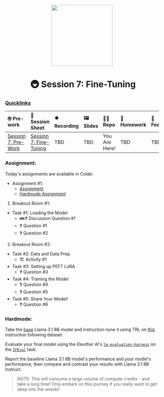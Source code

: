 <p align = "center" draggable=”false” ><img src="https://github.com/AI-Maker-Space/LLM-Dev-101/assets/37101144/d1343317-fa2f-41e1-8af1-1dbb18399719" 
     width="200px"
     height="auto"/>
</p>

<h1 align="center" id="heading"> 🚇 Session 7: Fine-Tuning</h1>

### [Quicklinks](https://github.com/AI-Maker-Space/LLM-Engineering-Foundations-to-SLMs/tree/main/00_AIM_Quicklinks)

| 🤓 Pre-work | 📰 Session Sheet | ⏺️ Recording     | 🖼️ Slides        | 👨‍💻 Repo         | 📝 Homework      | 📁 Feedback       |
|:-----------------|:-----------------|:-----------------|:-----------------|:-----------------|:-----------------|:-----------------|
| [Session 7: Pre-Work](https://www.notion.so/Session-7-Fine-Tuning-Coming-Soon-143cd547af3d80a9af10fade95ad3a20?pvs=4#d21a3fa3f2684b4db256c708336c6712) | [Session 7: Fine-Tuning](https://www.notion.so/Session-7-Fine-Tuning-Coming-Soon-143cd547af3d80a9af10fade95ad3a20) | TBD | TBD | You Are Here!  | TBD | TBD | TBD |


### Assignment: 

Today's assignments are available in Colab:
- Assignment #1: 
    - [Assignment](https://colab.research.google.com/drive/18KDy41LCsTKpg6M03A94VkGqRuVJx4yA?usp=sharing)
    - [Hardmode Assignment](https://colab.research.google.com/drive/1lXa2jU2_7aEduHI5x2TWZ5x3VawLKSKa?usp=sharing)

1. Breakout Room #1:
  - Task #1: Loading the Model
    - 👪❓ Discussion Question #1
    - ❓ Question #1
    - ❓ Question #2
2. Breakout Room #2:
  - Task #2: Data and Data Prep.
    - 🏗️ Activity #1
  - Task #3: Setting up PEFT LoRA
    - ❓ Question #3
  - Task #4: Training the Model
    - ❓ Question #4
    - ❓ Question #5
  - Task #5: Share Your Model!
    - ❓ Question #6
   
### Hardmode:

Take the [base](https://huggingface.co/meta-llama/Llama-3.1-8B) Llama 3.1 8B model and instruction-tune it using TRL on [this](https://huggingface.co/datasets/yahma/alpaca-cleaned) instruction following dataset. 

Evaluate your final model using the Eleuther AI's [`lm-evaluation-harness`](https://github.com/EleutherAI/lm-evaluation-harness/tree/main) on the [`IFEval`](https://github.com/EleutherAI/lm-evaluation-harness/blob/main/lm_eval/tasks/ifeval/README.md) task.

Report the baseline Llama 3.1 8B model's performance and your model's performance, then compare and contrast your results with Llama 3.1 8B Instruct.

> NOTE: This will consume a large volume of compute credits - and take a long time! Only embark on this journey if you really want to get deep into the weeds!
